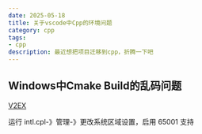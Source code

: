```yaml
---
date: 2025-05-18
title: 关于vscode中Cpp的环境问题
category: cpp
tags:
- cpp
description: 最近想把项目迁移到cpp，折腾一下吧
---
```


## Windows中Cmake Build的乱码问题

[V2EX](https://global.v2ex.com/t/1077461)

运行 intl.cpl-》管理-》更改系统区域设置，启用 65001 支持




